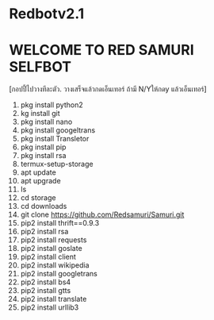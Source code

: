 # Redbotv2.1
# WELCOME TO RED SAMURI SELFBOT

[กอปปี้ไปวางทีละตัว. วางเสร็จแล้วกดเอ็นเทอร์ ถ้ามี N/Yให้กดy แล้วเอ็นเทอร์]
1.  pkg install python2
2.  kg install git
3.  pkg install nano
4.  pkg install googeltrans
5.  pkg install Transletor
6.  pkg install pip
7.  pkg install rsa
8.  termux-setup-storage
9.  apt update
10. apt upgrade
11. ls
12. cd storage
13. cd downloads
14. git clone https://github.com/Redsamuri/Samuri.git
15. pip2 install thrift==0.9.3
16. pip2 install rsa
17. pip2 install requests
18. pip2 install goslate
19. pip2 install client
20. pip2 install wikipedia
21. pip2 install googletrans
22. pip2 install bs4
23. pip2 install gtts
24. pip2 install translate
25. pip2 install urllib3
